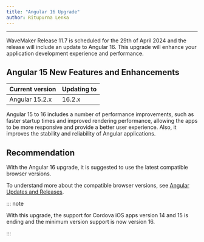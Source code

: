 ```yaml
---
title: "Angular 16 Upgrade"
author: Ritupurna Lenka
---
```

---

WaveMaker Release 11.7 is scheduled for the 29th of April 2024 and the release will include an update to Angular 16. This upgrade will enhance your application development experience and performance.

<!-- truncate -->

## Angular 15 New Features and Enhancements

|Current version|	Updating to|
|---|---|
|Angular 15.2.x	| 16.2.x |

Angular 15 to 16 includes a number of performance improvements, such as faster startup times and improved rendering performance, allowing the apps to be more responsive and provide a better user experience. Also, it improves the stability and reliability of Angular applications.

## Recommendation

With the Angular 16 upgrade, it is suggested to use the latest compatible browser versions. 

To understand more about the compatible browser versions, see [Angular Updates and Releases](https://angular.io/guide/browser-support).

::: note

With this upgrade, the support for Cordova iOS apps version 14 and 15 is ending and the minimum version support is now version 16.

:::




